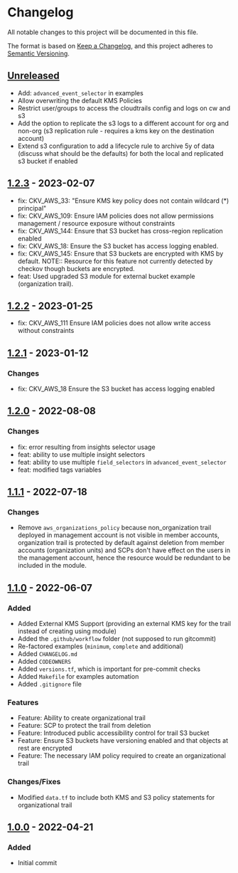 # Changelog
All notable changes to this project will be documented in this file.

The format is based on [Keep a Changelog](https://keepachangelog.com/en/1.0.0/),
and this project adheres to [Semantic Versioning](https://semver.org/spec/v2.0.0.html).

## [Unreleased]
- Add: `advanced_event_selector` in examples
- Allow overwriting the default KMS Policies
- Restrict user/groups to access the cloudtrails config and logs on cw and s3
- Add the option to replicate the s3 logs to a different account for org and non-org (s3 replication rule - requires a kms key on the destination account)
- Extend s3 configuration to add a lifecycle rule to archive 5y of data (discuss what should be the defaults) for both the local and replicated s3 bucket if enabled

## [1.2.3] - 2023-02-07
- fix: CKV_AWS_33: "Ensure KMS key policy does not contain wildcard (*) principal"
- fix: CKV_AWS_109: Ensure IAM policies does not allow permissions management / resource exposure without constraints
- fix: CKV_AWS_144: Ensure that S3 bucket has cross-region replication enabled
- fix: CKV_AWS_18: Ensure the S3 bucket has access logging enabled.
- fix: CKV_AWS_145: Ensure that S3 buckets are encrypted with KMS by default. NOTE:: Resource for this feature not currently detected by checkov though buckets are encrypted.
- feat: Used upgraded S3 module for external bucket example (organization trail).

## [1.2.2] - 2023-01-25
- fix: CKV_AWS_111 Ensure IAM policies does not allow write access without constraints

## [1.2.1] - 2023-01-12
### Changes
- fix: CKV_AWS_18 Ensure the S3 bucket has access logging enabled

## [1.2.0] - 2022-08-08
### Changes
- fix: error resulting from insights selector usage
- feat: ability to use multiple insight selectors
- feat: ability to use multiple `field_selectors` in `advanced_event_selector`
- feat: modified tags variables

## [1.1.1] - 2022-07-18
### Changes
- Remove `aws_organizations_policy` because non_organization trail deployed in management account is not visible in member accounts, organization trail is protected by default against deletion from member accounts (organization units) and SCPs don't have effect on the users in the management account, hence the resource would be redundant to be included in the module.

## [1.1.0] - 2022-06-07
### Added
- Added External KMS Support (providing an external KMS key for the trail instead of creating using module)
- Added the `.github/workflow` folder (not supposed to run gitcommit)
- Re-factored examples (`minimum`, `complete` and additional)
- Added `CHANGELOG.md`
- Added `CODEOWNERS`
- Added `versions.tf`, which is important for pre-commit checks
- Added `Makefile` for examples automation
- Added `.gitignore` file

### Features
- Feature: Ability to create organizational trail
- Feature: SCP to protect the trail from deletion
- Feature: Introduced public accessibility control for trail S3 bucket
- Feature: Ensure S3 buckets have versioning enabled and that objects at rest are encrypted
- Feature: The necessary IAM policy required to create an organizational trail

### Changes/Fixes
- Modified `data.tf` to include both KMS and S3 policy statements for organizational trail

## [1.0.0] - 2022-04-21

### Added
- Initial commit

[Unreleased]: https://github.com/boldlink/terraform-aws-cloudtrail/compare/1.2.2...HEAD

[1.2.3]: https://github.com/boldlink/terraform-aws-cloudtrail/releases/tag/1.2.3
[1.2.2]: https://github.com/boldlink/terraform-aws-cloudtrail/releases/tag/1.2.2
[1.2.1]: https://github.com/boldlink/terraform-aws-cloudtrail/releases/tag/1.2.1
[1.2.0]: https://github.com/boldlink/terraform-aws-cloudtrail/releases/tag/1.2.0
[1.1.1]: https://github.com/boldlink/terraform-aws-cloudtrail/releases/tag/1.1.1
[1.1.0]: https://github.com/boldlink/terraform-aws-cloudtrail/releases/tag/1.1.0
[1.0.0]: https://github.com/boldlink/terraform-aws-cloudtrail/releases/tag/1.0.0
